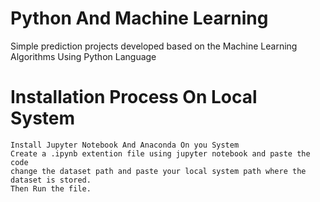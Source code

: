 # Python And Machine Learning
 Simple prediction projects developed based on the Machine Learning Algorithms Using Python Language

# Installation Process On Local System
    Install Jupyter Notebook And Anaconda On you System
    Create a .ipynb extention file using jupyter notebook and paste the code
    change the dataset path and paste your local system path where the dataset is stored.
    Then Run the file.

